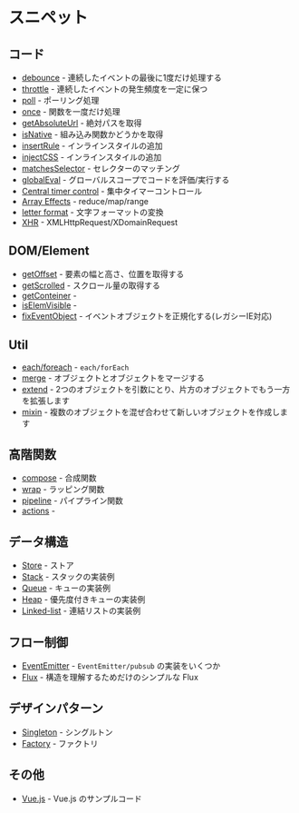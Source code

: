 # スニペット

## コード
- [debounce](debounce.js) - 連続したイベントの最後に1度だけ処理する
- [throttle](throttle.js) - 連続したイベントの発生頻度を一定に保つ
- [poll](poll.js) - ポーリング処理
- [once](once.js) - 関数を一度だけ処理
- [getAbsoluteUrl](getAbsoluteUrl.js) - 絶対パスを取得
- [isNative](isNative.js) - 組み込み関数かどうかを取得
- [insertRule](insertRule.js) - インラインスタイルの追加
- [injectCSS](injectCSS.js) - インラインスタイルの追加
- [matchesSelector](matchesSelector.js) - セレクターのマッチング
- [globalEval](global-eval.md) - グローバルスコープでコードを評価/実行する
- [Central timer control](central_timer_control.md) - 集中タイマーコントロール
- [Array Effects](array_effects.md) - reduce/map/range
- [letter format](letter-formats.md) - 文字フォーマットの変換
- [XHR](xhr.md) - XMLHttpRequest/XDomainRequest

## DOM/Element
- [getOffset](get-offset.md) - 要素の幅と高さ、位置を取得する
- [getScrolled](get-scrolled.md) - スクロール量の取得する
- [getConteiner](get-container.md) - 
- [isElemVisible](is-elem-visible.md) - 
- [fixEventObject](fix-event-object.md) - イベントオブジェクトを正規化する(レガシーIE対応)

## Util
- [each/foreach](each.md) - `each/forEach`
- [merge](merge.md) - オブジェクトとオブジェクトをマージする
- [extend](extend.md) - 2つのオブジェクトを引数にとり、片方のオブジェクトでもう一方を拡張します
- [mixin](mixin.md) - 複数のオブジェクトを混ぜ合わせて新しいオブジェクトを作成します

## 高階関数
- [compose](compose.md) - 合成関数
- [wrap](wrap.md) - ラッピング関数
- [pipeline](pipeline.md) - パイプライン関数
- [actions](actions.md) - 

## データ構造
- [Store](store.md) - ストア
- [Stack](stack.md) - スタックの実装例
- [Queue](queue.md) - キューの実装例
- [Heap](heap.md) - 優先度付きキューの実装例
- [Linked-list](linked-list.md) - 連結リストの実装例

## フロー制御
- [EventEmitter](event-emitter.md) - `EventEmitter/pubsub` の実装をいくつか
- [Flux](flux.md) - 構造を理解するためだけのシンプルな Flux

## デザインパターン
- [Singleton](singleton.md) - シングルトン
- [Factory](factory.md) - ファクトリ

## その他
- [Vue.js](vue.md) - Vue.js のサンプルコード

